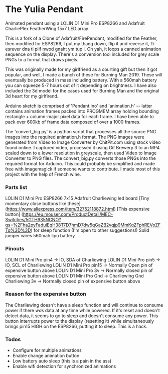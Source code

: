 # The Yulia Pendant
Animated pendant using a LOLIN D1 Mini Pro ESP8266 and Adafruit CharliePlex FeatherWing 15x7 LED array

This is a fork of a Clone of Adafruit/FirePendant, modified for the Feather, then modified for ESP8266, I put my thang down, flip it and reverse it, Ti esrever dna ti pilf nwod gnaht ym tup i.  Oh yah, it loops a canned animation sequence on the display.  There's a conversion tool included for grey scale PNGs to a format that draws pixels.

This was originally made for my girlfriend as a courting gift but then it got popular, and well, I made a bunch of these for Burning Man 2019.  These will eventually be produced in mass including battery.  With a 560mah battery you can squeeze 5-7 hours out of it depending on brightness.  I have also included the 3d model for the cases used for Burning Man and the original 3d heart for my girlfirend.

Arduino sketch is comprised of 'Pendant.ino' and 'animation.h' -- latter contains animation frames packed into PROGMEM array holding bounding rectangle + column-major pixel data for each frame.  I have been able to pack over 600kb of frame data composed of over a 1000 frames.

The 'convert_big.py' is a python script that processes all the source PNG images into the required animation.h format. The PNG images were generated from Video to Image Converter by ChitPit.com using stock video found online.  I captured video, processed it using Gif Brewery 3 to an MP4 scaled down to a lower resolution in greyscale, then used Video to Image Converter to PNG files.  The convert_big.py converts those PNGs into the required format for Arduino.  This could probably be simplified and made free with imagemagick if someone wants to contribute.  I made most of this project with the help of French wine.

### Parts list
LOLIN D1 Mini Pro ESP8266
7x15 Adafruit Charliewing led board
[Tiny momentary close buttons like these] (https://www.aliexpress.com/item/32752118872.html)
[This expensive button] (https://eu.mouser.com/ProductDetail/MEC-Switches/5GTH935NCNO?qs=%2Fha2pyFaduiEqH38T7D7hmD7dw5qGaZB2vqjp9MmKqZFphREVoZFTg%3D%3D) for sleep function (I'm open to other suggestions!)
Solid jumper wires
560mah lipo battery

### Pinouts
LOLIN D1 Mini Pro pin4 -> IO, SDA of Charliewing
LOLIN D1 Mini Pro pin5 -> IO, SCL of Charliewing
LOLIN D1 Mini Pro pin15 -> Normally Open pin of expensive button above
LOLIN D1 Mini Pro 3v -> Normally closed pin of expensive button above
LOLIN D1 Mini Pro Gnd -> Charliewing Gnd
Charliewing 3v -> Normally closed pin of expensive button above

### Reason for the expensive button
The Charliewing doesn't have a sleep function and will continue to consume power if there _was_ data at any time while powered.  If it's reset and doesn't detect data, it seems to go to sleep and doesn't consume any power.  This button interrupts power to the display (resetting it) while simultaneously brings pin15 HIGH on the ESP8266, putting it to sleep.  This is a hack.


### Todos

 - Configure for multiple animations
 - Enable change animation button
 - Low battery auto sleep (this is a pain in the ass)
 - Enable wifi detection for synchronized animations
